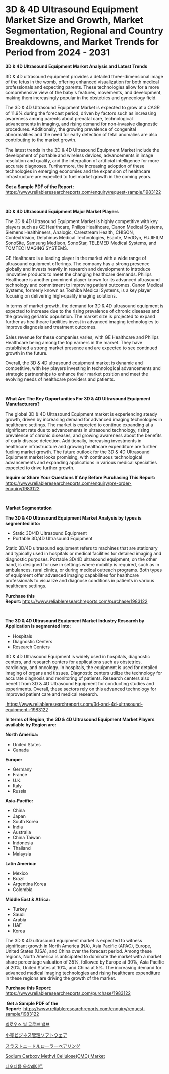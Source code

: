 <p><h1>3D & 4D Ultrasound Equipment Market Size and Growth, Market Segmentation, Regional and Country Breakdowns, and Market Trends for Period from 2024 -  2031</h1></p><p><strong>3D & 4D Ultrasound Equipment Market Analysis and Latest Trends</strong></p>
<p><p>3D & 4D ultrasound equipment provides a detailed three-dimensional image of the fetus in the womb, offering enhanced visualization for both medical professionals and expecting parents. These technologies allow for a more comprehensive view of the baby's features, movements, and development, making them increasingly popular in the obstetrics and gynecology field.</p><p>The 3D & 4D Ultrasound Equipment Market is expected to grow at a CAGR of 11.9% during the forecast period, driven by factors such as increasing awareness among parents about prenatal care, technological advancements in imaging, and rising demand for non-invasive diagnostic procedures. Additionally, the growing prevalence of congenital abnormalities and the need for early detection of fetal anomalies are also contributing to the market growth.</p><p>The latest trends in the 3D & 4D Ultrasound Equipment Market include the development of portable and wireless devices, advancements in image resolution and quality, and the integration of artificial intelligence for more accurate diagnoses. Furthermore, the increasing adoption of these technologies in emerging economies and the expansion of healthcare infrastructure are expected to fuel market growth in the coming years.</p></p>
<p><strong>Get a Sample PDF of the Report:&nbsp;</strong> <a href="https://www.reliableresearchreports.com/enquiry/request-sample/1983122">https://www.reliableresearchreports.com/enquiry/request-sample/1983122</a></p>
<p>&nbsp;</p>
<p><strong>3D & 4D Ultrasound Equipment Major Market Players</strong></p>
<p><p>The 3D & 4D Ultrasound Equipment Market is highly competitive with key players such as GE Healthcare, Philips Healthcare, Canon Medical Systems, Siemens Healthineers, Analogic, Carestream Health, CHISON, ContextVision, Delphinus Medical Technologies, Esaote, MedGyn, FUJIFILM SonoSite, Samsung Medison, SonoStar, TELEMED Medical Systems, and TOMTEC IMAGING SYSTEMS.</p><p>GE Healthcare is a leading player in the market with a wide range of ultrasound equipment offerings. The company has a strong presence globally and invests heavily in research and development to introduce innovative products to meet the changing healthcare demands. Philips Healthcare is another prominent player known for its advanced ultrasound technology and commitment to improving patient outcomes. Canon Medical Systems, formerly known as Toshiba Medical Systems, is a key player focusing on delivering high-quality imaging solutions.</p><p>In terms of market growth, the demand for 3D & 4D ultrasound equipment is expected to increase due to the rising prevalence of chronic diseases and the growing geriatric population. The market size is projected to expand further as healthcare facilities invest in advanced imaging technologies to improve diagnosis and treatment outcomes.</p><p>Sales revenue for these companies varies, with GE Healthcare and Philips Healthcare being among the top earners in the market. They have established a strong market presence and are expected to see continued growth in the future.</p><p>Overall, the 3D & 4D ultrasound equipment market is dynamic and competitive, with key players investing in technological advancements and strategic partnerships to enhance their market position and meet the evolving needs of healthcare providers and patients.</p></p>
<p>&nbsp;</p>
<p><strong>What Are The Key Opportunities For 3D & 4D Ultrasound Equipment Manufacturers?</strong></p>
<p><p>The global 3D & 4D Ultrasound Equipment market is experiencing steady growth, driven by increasing demand for advanced imaging technologies in healthcare settings. The market is expected to continue expanding at a significant rate due to advancements in ultrasound technology, rising prevalence of chronic diseases, and growing awareness about the benefits of early disease detection. Additionally, increasing investments in healthcare infrastructure and growing healthcare expenditure are further fueling market growth. The future outlook for the 3D & 4D Ultrasound Equipment market looks promising, with continuous technological advancements and expanding applications in various medical specialties expected to drive further growth.</p></p>
<p><strong>Inquire or Share Your Questions If Any Before Purchasing This Report:</strong> <a href="https://www.reliableresearchreports.com/enquiry/pre-order-enquiry/1983122">https://www.reliableresearchreports.com/enquiry/pre-order-enquiry/1983122</a></p>
<p>&nbsp;</p>
<p><strong>Market Segmentation</strong></p>
<p><strong>The 3D & 4D Ultrasound Equipment Market Analysis by types is segmented into:</strong></p>
<p><ul><li>Static 3D/4D Ultrasound Equipment</li><li>Portable 3D/4D Ultrasound Equipment</li></ul></p>
<p><p>Static 3D/4D ultrasound equipment refers to machines that are stationary and typically used in hospitals or medical facilities for detailed imaging and diagnostic purposes. Portable 3D/4D ultrasound equipment, on the other hand, is designed for use in settings where mobility is required, such as in ambulances, rural clinics, or during medical outreach programs. Both types of equipment offer advanced imaging capabilities for healthcare professionals to visualize and diagnose conditions in patients in various healthcare settings.</p></p>
<p><strong>Purchase this Report:&nbsp;</strong><a href="https://www.reliableresearchreports.com/purchase/1983122">https://www.reliableresearchreports.com/purchase/1983122</a></p>
<p>&nbsp;</p>
<p><strong>The 3D & 4D Ultrasound Equipment Market Industry Research by Application is segmented into:</strong></p>
<p><ul><li>Hospitals</li><li>Diagnostic Centers</li><li>Research Centers</li></ul></p>
<p><p>3D & 4D Ultrasound Equipment is widely used in hospitals, diagnostic centers, and research centers for applications such as obstetrics, cardiology, and oncology. In hospitals, the equipment is used for detailed imaging of organs and tissues. Diagnostic centers utilize the technology for accurate diagnosis and monitoring of patients. Research centers also benefit from 3D & 4D Ultrasound Equipment for conducting studies and experiments. Overall, these sectors rely on this advanced technology for improved patient care and medical research.</p></p>
<p><a href="https://www.reliableresearchreports.com/3d-and-4d-ultrasound-equipment-r1983122">&nbsp;https://www.reliableresearchreports.com/3d-and-4d-ultrasound-equipment-r1983122</a></p>
<p><strong>In terms of Region, the 3D & 4D Ultrasound Equipment Market Players available by Region are:</strong></p>
<p>
    <p> <strong> North America: </strong>
        <ul>
            <li>United States</li>
            <li>Canada</li>
        </ul>
        </p> 
    <p> <strong> Europe: </strong>
        <ul>
            <li>Germany</li>
            <li>France</li>
            <li>U.K.</li>
            <li>Italy</li>
            <li>Russia</li>
        </ul>
        </p> 
    <p> <strong> Asia-Pacific: </strong>
        <ul>
            <li>China</li>
            <li>Japan</li>
            <li>South Korea</li>
            <li>India</li>
            <li>Australia</li>
            <li>China Taiwan</li>
            <li>Indonesia</li>
            <li>Thailand</li>
            <li>Malaysia</li>
        </ul>
        </p> 
    <p> <strong> Latin America: </strong>
        <ul>
            <li>Mexico</li>
            <li>Brazil</li>
            <li>Argentina Korea</li>
            <li>Colombia</li>
        </ul>
        </p> 
    <p> <strong> Middle East & Africa: </strong>
        <ul>
            <li>Turkey</li>
            <li>Saudi</li>
            <li>Arabia</li>
            <li>UAE</li>
            <li>Korea</li>
        </ul>
    </p>
    </p>
<p><p>The 3D & 4D ultrasound equipment market is expected to witness significant growth in North America (NA), Asia Pacific (APAC), Europe, United States (USA), and China over the forecast period. Among these regions, North America is anticipated to dominate the market with a market share percentage valuation of 35%, followed by Europe at 30%, Asia Pacific at 20%, United States at 10%, and China at 5%. The increasing demand for advanced medical imaging technologies and rising healthcare expenditure in these regions are driving the growth of the market.</p></p>
<p><strong>Purchase this Report: </strong><a href="https://www.reliableresearchreports.com/purchase/1983122">https://www.reliableresearchreports.com/purchase/1983122</a></p>
<p>&nbsp;<strong>Get a Sample PDF of the Report:&nbsp;&nbsp;</strong><a href="https://www.reliableresearchreports.com/enquiry/request-sample/1983122">https://www.reliableresearchreports.com/enquiry/request-sample/1983122</a></p>
<p><strong></strong></p>
<p><p><a href="https://medium.com/@fly879567/%EB%B2%A8%EB%A1%9C%EC%9A%B0%EC%8A%A4-%EC%94%B0-%EA%B8%80%EB%A1%9C%EB%B8%8C-%EB%B0%B8%EB%B8%8C-%EC%8B%9C%EC%9E%A5-%EA%B7%9C%EB%AA%A8-cagr-%ED%8A%B8%EB%A0%8C%EB%93%9C-2024-2030-445b37ad999f">벨로우즈 씰 글로브 밸브</a></p><p><a href="https://github.com/luffiazaza/Market-Research-Report-List-1/blob/main/144973745271.md">小売ビジネス管理ソフトウェア</a></p><p><a href="https://medium.com/@thomasbaker655/%E3%82%B9%E3%83%A9%E3%82%B9%E3%83%88%E3%83%8B%E3%83%BC%E3%83%89%E3%83%AB%E3%83%AD%E3%83%BC%E3%83%A9%E3%83%BC%E3%83%99%E3%82%A2%E3%83%AA%E3%83%B3%E3%82%B0%E5%B8%82%E5%A0%B4%E5%88%86%E6%9E%90-%E3%81%9D%E3%81%AEcagr-%E5%B8%82%E5%A0%B4%E3%82%BB%E3%82%B0%E3%83%A1%E3%83%B3%E3%83%86%E3%83%BC%E3%82%B7%E3%83%A7%E3%83%B3-%E3%82%B0%E3%83%AD%E3%83%BC%E3%83%90%E3%83%AB%E7%94%A3%E6%A5%AD%E6%A6%82%E8%A6%81-138d28fcd92d">スラストニードルローラーベアリング</a></p><p><a href="https://issuu.com/reportprime-2/docs/sodium-carboxy-methyl-cellulosecmc-market-size-203">Sodium Carboxy Methyl Cellulose(CMC) Market</a></p><p><a href="https://medium.com/@heatherelasquez5675/%EB%84%A4%EC%98%A4%EB%94%94%EB%AE%B4-%EC%98%A5%EC%82%B4%EC%82%B0-%EC%8B%9C%EC%9E%A5-%EC%9C%A0%ED%98%95-%EC%9D%91%EC%9A%A9-%EB%B0%8F-%EC%A7%80%EB%A6%AC%EC%97%90-%EB%8C%80%ED%95%9C-%ED%8F%AC%EA%B4%84%EC%A0%81%EC%9D%B8-%ED%8F%89%EA%B0%80-807f98082e09">네오디뮴 옥살레이트</a></p></p>
